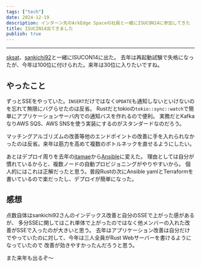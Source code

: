```yaml
---
tags: ["tech"]
date: 2024-12-19
description: インターン先のArkEdge Spaceの社員と一緒にISUCON14に参加してきた
title: ISUCIN14出てきました
publish: true
---
```


---

[sksat](https://github.com/sksat)、[sankichi92](https://github.com/sankichi92)と一緒にISUCON14に出た。
去年は再起動試験で失格になったが、今年は100位に付けられた。来年は30位に入りたいですね。

## やったこと

ずっとSSEをやっていた。`INSERT`だけではなく`UPDATE`も通知しないといけないのを忘れて無限にバグらせたのは反省。
Rustだとtokioの`tokio::sync::watch`で簡単にアプリケーションサーバ内での通知バスを作れるので便利。
実務だとKafkaなりAWS SQS、AWS SNSを使う実装にするのがスタンダードなのだろう。

マッチングアルゴリズムの改善等他のエンドポイントの改善に手を入れられなかったのは反省。来年は筋力を高めて複数のボトルネックを直せるようにしたい。

あとはデプロイ周りを去年の[itamae](https://github.com/itamae-kitchen/itamae)から[Ansible](https://docs.ansible.com/)に変えた。
理由としては自分が慣れているからと、複数ノードの自動プロビジョニングがやりやすいから。
個人的にはこれは正解だったと思う。普段Rustの次にAnsible yamlとTerraformを書いているので楽だったし、デプロイが簡単になった。

## 感想

点数自体はsankichi92さんのインデックス改善と自分のSSEで上がった感があるが、
多分SSEに関してはこれ単体で上がったのではなく他メンバーの入れた改善がSSEで入ったのが大きいと思う。
去年はアプリケーション改善は自分だけでやっていたのに対して、今年は三人全員がRust Webサーバーを書けるようになっていたので
改善が効きやすかったんだろうと思う。

また来年も出るぞ〜
